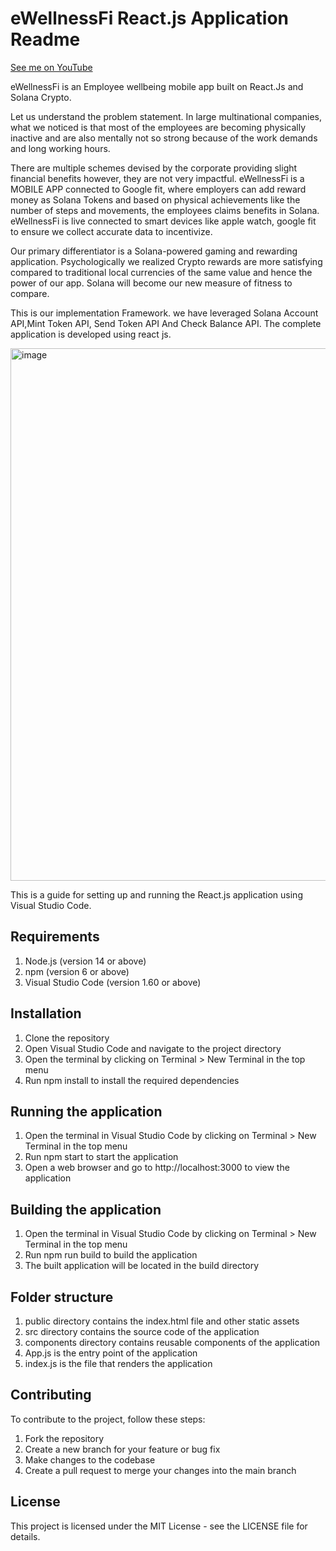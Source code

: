 # eWellnessFi React.js Application Readme 
[See me on YouTube](https://youtu.be/p49uYzTJZxM)

eWellnessFi is an Employee wellbeing mobile app built on React.Js and Solana Crypto.

Let us understand the problem statement. In large multinational companies, what we noticed is that most of the employees are becoming physically inactive and are also mentally not so strong because of the work demands and long working hours.

There are multiple schemes devised by the corporate providing slight financial benefits however, they are not very impactful. 
eWellnessFi is a MOBILE APP connected to Google fit, where employers can add reward money as Solana Tokens and based on physical achievements like the number of steps and movements, the employees claims benefits in Solana. eWellnessFi is live connected to smart devices like apple watch, google fit to ensure we collect accurate data to incentivize.

Our primary differentiator is a Solana-powered gaming and rewarding application. Psychologically we realized Crypto rewards are more satisfying compared to traditional local  currencies of the same value and hence the power of our app. Solana will become our new measure of fitness to compare.

This is our implementation Framework. we have leveraged Solana Account API,Mint Token API, Send Token API And Check Balance API. The complete  application is developed using react js.

<img width="852" alt="image" src="https://user-images.githubusercontent.com/114743891/225197309-0666c265-5c4f-4b13-b6ed-e2569f67bd16.png">

This is a guide for setting up and running the React.js application using Visual Studio Code.

## Requirements
1. Node.js (version 14 or above)
2. npm (version 6 or above)
3. Visual Studio Code (version 1.60 or above)

## Installation
1. Clone the repository
2. Open Visual Studio Code and navigate to the project directory
3. Open the terminal by clicking on Terminal > New Terminal in the top menu
4. Run npm install to install the required dependencies

## Running the application
1. Open the terminal in Visual Studio Code by clicking on Terminal > New Terminal in the top menu
2. Run npm start to start the application
3. Open a web browser and go to http://localhost:3000 to view the application

## Building the application
1. Open the terminal in Visual Studio Code by clicking on Terminal > New Terminal in the top menu
2. Run npm run build to build the application
3. The built application will be located in the build directory

## Folder structure
1. public directory contains the index.html file and other static assets
2. src directory contains the source code of the application
3. components directory contains reusable components of the application
4. App.js is the entry point of the application
5. index.js is the file that renders the application

## Contributing
To contribute to the project, follow these steps:

1. Fork the repository
2. Create a new branch for your feature or bug fix
3. Make changes to the codebase
4. Create a pull request to merge your changes into the main branch

## License
This project is licensed under the MIT License - see the LICENSE file for details.

